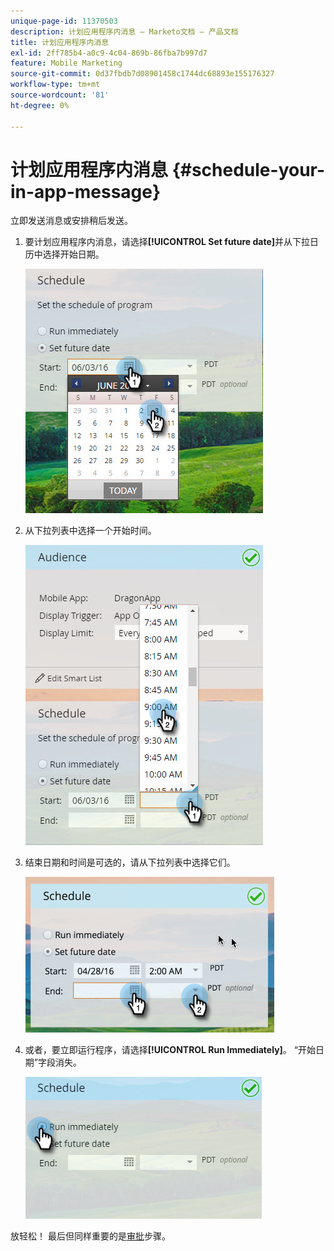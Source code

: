 ```yaml
---
unique-page-id: 11370503
description: 计划应用程序内消息 — Marketo文档 — 产品文档
title: 计划应用程序内消息
exl-id: 2ff785b4-a0c9-4c04-869b-86fba7b997d7
feature: Mobile Marketing
source-git-commit: 0d37fbdb7d08901458c1744dc68893e155176327
workflow-type: tm+mt
source-wordcount: '81'
ht-degree: 0%

---
```


# 计划应用程序内消息 {#schedule-your-in-app-message}

立即发送消息或安排稍后发送。

1. 要计划应用程序内消息，请选择&#x200B;**[!UICONTROL Set future date]**&#x200B;并从下拉日历中选择开始日期。

   ![](assets/schedule-your-in-app-message-1.png)

1. 从下拉列表中选择一个开始时间。

   ![](assets/schedule-your-in-app-message-2.png)

1. 结束日期和时间是可选的，请从下拉列表中选择它们。

   ![](assets/schedule-your-in-app-message-3.png)

1. 或者，要立即运行程序，请选择&#x200B;**[!UICONTROL Run Immediately]**。 “开始日期”字段消失。

   ![](assets/schedule-your-in-app-message-4.png)

放轻松！ 最后但同样重要的是[审批](/help/marketo/product-docs/mobile-marketing/in-app-messages/sending-your-in-app-message/approve-your-in-app-message.md)步骤。

